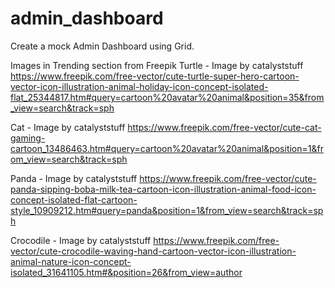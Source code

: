 # admin_dashboard
Create a mock Admin Dashboard using Grid.

Images in Trending section from Freepik
Turtle - Image by catalyststuff
    https://www.freepik.com/free-vector/cute-turtle-super-hero-cartoon-vector-icon-illustration-animal-holiday-icon-concept-isolated-flat_25344817.htm#query=cartoon%20avatar%20animal&position=35&from_view=search&track=sph

Cat - Image by catalyststuff
    https://www.freepik.com/free-vector/cute-cat-gaming-cartoon_13486463.htm#query=cartoon%20avatar%20animal&position=1&from_view=search&track=sph

Panda - Image by catalyststuff
    https://www.freepik.com/free-vector/cute-panda-sipping-boba-milk-tea-cartoon-icon-illustration-animal-food-icon-concept-isolated-flat-cartoon-style_10909212.htm#query=panda&position=1&from_view=search&track=sph

Crocodile - Image by catalyststuff
    https://www.freepik.com/free-vector/cute-crocodile-waving-hand-cartoon-vector-icon-illustration-animal-nature-icon-concept-isolated_31641105.htm#&position=26&from_view=author